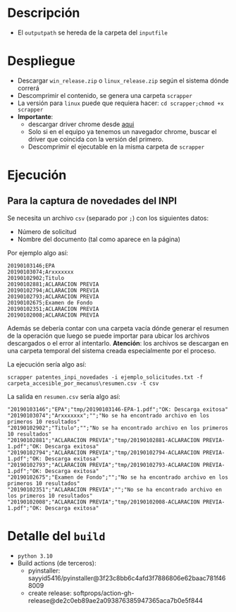# Descripción

* El `outputpath` se hereda de la carpeta del `inputfile`

# Despliegue

* Descargar `win_release.zip` o `linux_release.zip` según el sistema dónde correrá
* Descomprimir el contenido, se genera una carpeta `scrapper`
* La versión para `linux` puede que requiera hacer: `cd scrapper;chmod +x scrapper`
* **Importante**:
    - descargar driver chrome desde [aqui][chrome]
    - Solo si en el equipo ya tenemos un navegador chrome, buscar el driver que
      coincida con la versión del primero.
    - Descomprimir el ejecutable en la misma carpeta de `scrapper`


# Ejecución

## Para la captura de novedades del **INPI**

Se necesita un archivo `csv` (separado por `;`) con los siguientes datos:

* Número de solicitud
* Nombre del documento (tal como aparece en la página)

Por ejemplo algo así:

    20190103146;EPA
    20190103074;Arxxxxxxx
    20190102902;Titulo
    20190102881;ACLARACION PREVIA
    20190102794;ACLARACION PREVIA
    20190102793;ACLARACION PREVIA
    20190102675;Examen de Fondo
    20190102351;ACLARACION PREVIA
    20190102008;ACLARACION PREVIA

Además se debería contar con una carpeta vacía dónde generar el resumen de la
operación que luego se puede importar para ubicar los archivos descargados o el
error al intentarlo. **Atención**: los archivos se descargan en una carpeta
temporal del sistema creada especialmente por el proceso.

La ejecución sería algo así:

    scrapper patentes_inpi_novedades -i ejemplo_solicitudes.txt -f carpeta_accesible_por_mecanus\resumen.csv -t csv

La salida en `resumen.csv` sería algo así:

    "20190103146";"EPA";"tmp/20190103146-EPA-1.pdf";"OK: Descarga exitosa"
    "20190103074";"Arxxxxxxx";"";"No se ha encontrado archivo en los primeros 10 resultados"
    "20190102902";"Titulo";"";"No se ha encontrado archivo en los primeros 10 resultados"
    "20190102881";"ACLARACION PREVIA";"tmp/20190102881-ACLARACION PREVIA-1.pdf";"OK: Descarga exitosa"
    "20190102794";"ACLARACION PREVIA";"tmp/20190102794-ACLARACION PREVIA-1.pdf";"OK: Descarga exitosa"
    "20190102793";"ACLARACION PREVIA";"tmp/20190102793-ACLARACION PREVIA-1.pdf";"OK: Descarga exitosa"
    "20190102675";"Examen de Fondo";"";"No se ha encontrado archivo en los primeros 10 resultados"
    "20190102351";"ACLARACION PREVIA";"";"No se ha encontrado archivo en los primeros 10 resultados"
    "20190102008";"ACLARACION PREVIA";"tmp/20190102008-ACLARACION PREVIA-1.pdf";"OK: Descarga exitosa"


# Detalle del `build`

* `python 3.10`
*  Build actions (de terceros):
   - pyinstaller: sayyid5416/pyinstaller@3f23c8bb6c4afd3f7886806e62baac781f468009
   - create release: softprops/action-gh-release@de2c0eb89ae2a093876385947365aca7b0e5f844

[chrome]: https://chromedriver.chromium.org/downloads